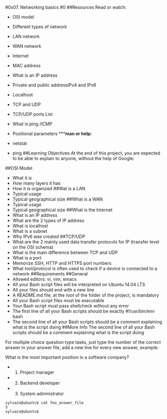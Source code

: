 #0x07. Networking basics #0
##Resources
Read or watch:

- OSI model
- Different types of network
- LAN network
- WAN network
- Internet
- MAC address
- What is an IP address
- Private and public addressIPv4 and IPv6
- Localhost
- TCP and UDP
- TCP/UDP ports List
- What is ping /ICMP
- Positional parameters
*****man or help:**

- netstat
- ping
##Learning Objectives
At the end of this project, you are expected to be able to explain to anyone, without the help of Google:

##OSI Model
- What it is
- How many layers it has
- How it is organized
##Wat is a LAN
- Typical usage
- Typical geographical size
##What is a WAN
- Typical usage
- Typical geographical size
##What is the Internet
- What is an IP address
- What are the 2 types of IP address
- What is localhost
- What is a subnet
- Why IPv6 was created
##TCP/UDP
- What are the 2 mainly used data transfer protocols for IP (transfer level on the OSI schema)
- What is the main difference between TCP and UDP
- What is a port
- Memorize SSH, HTTP and HTTPS port numbers
- What tool/protocol is often used to check if a device is connected to a network
##Requirements
##General
- Allowed editors: vi, vim, emacs
- All your Bash script files will be interpreted on Ubuntu 14.04 LTS
- All your files should end with a new line
- A README.md file, at the root of the folder of the project, is mandatory
- All your Bash script files must be executable
- Your Bash script must pass shellcheck without any error
- The first line of all your Bash scripts should be exactly #!/usr/bin/env bash
- The second line of all your Bash scripts should be a comment explaining what is the script doing
##More Info
The second line of all your Bash scripts should be a comment explaining what is the script doing

For multiple choice question type tasks, just type the number of the correct answer in your answer file, add a new line for every new answer, example:

What is the most important position in a software company?

- 1. Project manager
- 2. Backend developer
- 3. System administrator
```
sylvain@ubuntu$ cat foo_answer_file
3
sylvain@ubuntu$
```

